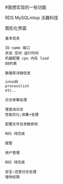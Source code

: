 #我想实现的一些功能

RDS MySQLmtop 沃趣科技 

图形化界面 

`基本信息`

	ID name 端口
	状态 空间 运行时间
	机器配置 cpu 内存 load
	DB列表
	
`数据库详细信息`
	
	innodb
	processlist
	etc..
	
`日志收集处理`
	
	慢查询日志
	性能优化;收集+处理
	
`配置文件及参数修改`

	RDS 待完成

`报警`

`用户管理`

	RDS 待完成
	
	安全:还是日志处理
	增改权限